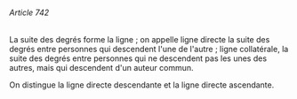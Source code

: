 ###### Article 742

La suite des degrés forme la ligne ; on appelle ligne directe la suite des degrés entre personnes qui descendent l'une de l'autre ; ligne collatérale, la suite des degrés entre personnes qui ne descendent pas les unes des autres, mais qui descendent d'un auteur commun.

On distingue la ligne directe descendante et la ligne directe ascendante.


